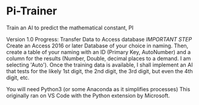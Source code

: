 # Pi-Trainer
Train an AI to predict the mathematical constant, PI

Version 1.0
Progress: Transfer Data to Access database
*IMPORTANT STEP*
Create an Access 2016 or later Database of your choice in naming. Then, create a table of your naming with an ID (Primary Key, AutoNumber) and a column for the results (Number, Double, decimal places to a demand. I am selecting 'Auto').
Once the training data is available, I shall implement an AI that tests for the likely 1st digit, the 2nd digit, the 3rd digit, but even the 4th digit, etc.

You will need Python3 (or some Anaconda as it simplifies processes)
This originally ran on VS Code with the Python extension by Microsoft.
